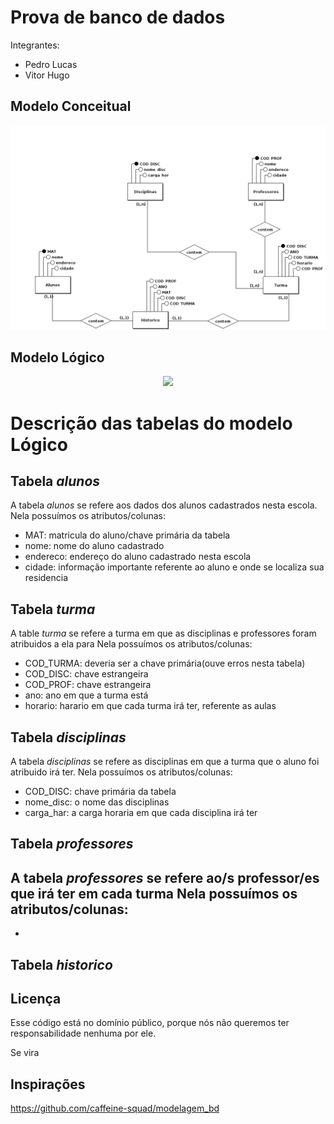 # Prova de banco de dados

Integrantes:

- Pedro Lucas
- Vitor Hugo

## Modelo Conceitual
<div align="center">
  <img src="Conceitual_1c.png">
</div>
  
## Modelo Lógico 
<div align="center">
  <img src="Lógico_2c.png">
</div>

# Descrição das tabelas do modelo Lógico

## Tabela <i>alunos</i>
A tabela <i>alunos</i> se refere aos dados dos alunos cadastrados nesta escola.
Nela possuímos os atributos/colunas:
- MAT: matricula do aluno/chave primária da tabela
- nome: nome do aluno cadastrado
- endereco: endereço do aluno cadastrado nesta escola
- cidade: informação importante referente ao aluno e onde se localiza sua residencia

## Tabela <i>turma</i>
A table <i>turma</i> se refere a turma em que as disciplinas e professores foram atribuidos a ela para 
Nela possuímos os atributos/colunas:
- COD_TURMA: deveria ser a chave primária(ouve erros nesta tabela)
- COD_DISC: chave estrangeira
- COD_PROF: chave estrangeira
- ano: ano em que a turma está
- horario: harario em que cada turma irá ter, referente as aulas

## Tabela <i>disciplinas</i>
A tabela <i>disciplinas</i> se refere as disciplinas em que a turma que o aluno foi atribuido irá ter.
Nela possuímos os atributos/colunas:
- COD_DISC: chave primária da tabela
- nome_disc: o nome das disciplinas
- carga_har: a carga horaria em que cada disciplina irá ter

## Tabela <i>professores</i>
A tabela <i>professores</i> se refere ao/s professor/es que irá ter em cada turma
Nela possuímos os atributos/colunas:
-
-


## Tabela <i>historico</i>



## Licença
Esse código está no domínio público, porque nós não queremos ter responsabilidade nenhuma por ele.

Se vira


## Inspirações

https://github.com/caffeine-squad/modelagem_bd
